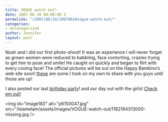 ```yaml
---
title: VOGUE watch out!
date: 2007-06-18 00:00:00 Z
permalink: "/2007/06/18/20070618vogue-watch-out/"
categories:
- Uncategorized
author: Jennifer
layout: post
---
```


Noah and i did our first photo-shoot! It was an experience I will never forget as grown women were reduced to babbling, face contorting, crazies trying to get him to pose and smile! He caught on quickly and began to flirt with every cooing face! The official pictures will be out on the Happy Bambino&#8217;s web site soon! [these](http://www.flickr.com/photos/jenniferandJennifers_photos/sets/72157600392382054/ "these") are some I took on my own to share with you guys until those are up!

I also posted our last [birthday party](http://www.flickr.com/photos/jenniferandJennifers_photos/sets/72157600392131574/ "birthday party")! and our day out with the girls! [Check em out!](http://www.flickr.com/photos/jenniferandJennifers_photos/ "Check em out!")

<img id="image183" alt="p6150047.jpg" src="/teamelam/assets/images/VOGUE-watch-out/1182164313000-missing.jpg />
